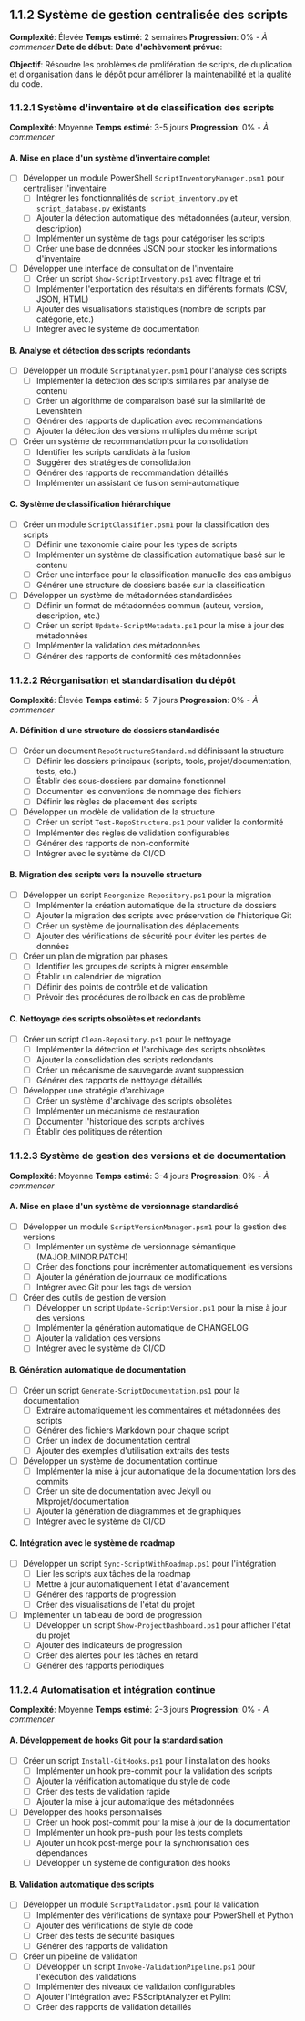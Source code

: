 ## 1.1.2 Système de gestion centralisée des scripts
**Complexité**: Élevée
**Temps estimé**: 2 semaines
**Progression**: 0% - *À commencer*
**Date de début**: 
**Date d'achèvement prévue**: 

**Objectif**: Résoudre les problèmes de prolifération de scripts, de duplication et d'organisation dans le dépôt pour améliorer la maintenabilité et la qualité du code.

### 1.1.2.1 Système d'inventaire et de classification des scripts
**Complexité**: Moyenne
**Temps estimé**: 3-5 jours
**Progression**: 0% - *À commencer*

#### A. Mise en place d'un système d'inventaire complet
- [ ] Développer un module PowerShell `ScriptInventoryManager.psm1` pour centraliser l'inventaire
  - [ ] Intégrer les fonctionnalités de `script_inventory.py` et `script_database.py` existants
  - [ ] Ajouter la détection automatique des métadonnées (auteur, version, description)
  - [ ] Implémenter un système de tags pour catégoriser les scripts
  - [ ] Créer une base de données JSON pour stocker les informations d'inventaire
- [ ] Développer une interface de consultation de l'inventaire
  - [ ] Créer un script `Show-ScriptInventory.ps1` avec filtrage et tri
  - [ ] Implémenter l'exportation des résultats en différents formats (CSV, JSON, HTML)
  - [ ] Ajouter des visualisations statistiques (nombre de scripts par catégorie, etc.)
  - [ ] Intégrer avec le système de documentation

#### B. Analyse et détection des scripts redondants
- [ ] Développer un module `ScriptAnalyzer.psm1` pour l'analyse des scripts
  - [ ] Implémenter la détection des scripts similaires par analyse de contenu
  - [ ] Créer un algorithme de comparaison basé sur la similarité de Levenshtein
  - [ ] Générer des rapports de duplication avec recommandations
  - [ ] Ajouter la détection des versions multiples du même script
- [ ] Créer un système de recommandation pour la consolidation
  - [ ] Identifier les scripts candidats à la fusion
  - [ ] Suggérer des stratégies de consolidation
  - [ ] Générer des rapports de recommandation détaillés
  - [ ] Implémenter un assistant de fusion semi-automatique

#### C. Système de classification hiérarchique
- [ ] Créer un module `ScriptClassifier.psm1` pour la classification des scripts
  - [ ] Définir une taxonomie claire pour les types de scripts
  - [ ] Implémenter un système de classification automatique basé sur le contenu
  - [ ] Créer une interface pour la classification manuelle des cas ambigus
  - [ ] Générer une structure de dossiers basée sur la classification
- [ ] Développer un système de métadonnées standardisées
  - [ ] Définir un format de métadonnées commun (auteur, version, description, etc.)
  - [ ] Créer un script `Update-ScriptMetadata.ps1` pour la mise à jour des métadonnées
  - [ ] Implémenter la validation des métadonnées
  - [ ] Générer des rapports de conformité des métadonnées

### 1.1.2.2 Réorganisation et standardisation du dépôt
**Complexité**: Élevée
**Temps estimé**: 5-7 jours
**Progression**: 0% - *À commencer*

#### A. Définition d'une structure de dossiers standardisée
- [ ] Créer un document `RepoStructureStandard.md` définissant la structure
  - [ ] Définir les dossiers principaux (scripts, tools, projet/documentation, tests, etc.)
  - [ ] Établir des sous-dossiers par domaine fonctionnel
  - [ ] Documenter les conventions de nommage des fichiers
  - [ ] Définir les règles de placement des scripts
- [ ] Développer un modèle de validation de la structure
  - [ ] Créer un script `Test-RepoStructure.ps1` pour valider la conformité
  - [ ] Implémenter des règles de validation configurables
  - [ ] Générer des rapports de non-conformité
  - [ ] Intégrer avec le système de CI/CD

#### B. Migration des scripts vers la nouvelle structure
- [ ] Développer un script `Reorganize-Repository.ps1` pour la migration
  - [ ] Implémenter la création automatique de la structure de dossiers
  - [ ] Ajouter la migration des scripts avec préservation de l'historique Git
  - [ ] Créer un système de journalisation des déplacements
  - [ ] Ajouter des vérifications de sécurité pour éviter les pertes de données
- [ ] Créer un plan de migration par phases
  - [ ] Identifier les groupes de scripts à migrer ensemble
  - [ ] Établir un calendrier de migration
  - [ ] Définir des points de contrôle et de validation
  - [ ] Prévoir des procédures de rollback en cas de problème

#### C. Nettoyage des scripts obsolètes et redondants
- [ ] Créer un script `Clean-Repository.ps1` pour le nettoyage
  - [ ] Implémenter la détection et l'archivage des scripts obsolètes
  - [ ] Ajouter la consolidation des scripts redondants
  - [ ] Créer un mécanisme de sauvegarde avant suppression
  - [ ] Générer des rapports de nettoyage détaillés
- [ ] Développer une stratégie d'archivage
  - [ ] Créer un système d'archivage des scripts obsolètes
  - [ ] Implémenter un mécanisme de restauration
  - [ ] Documenter l'historique des scripts archivés
  - [ ] Établir des politiques de rétention

### 1.1.2.3 Système de gestion des versions et de documentation
**Complexité**: Moyenne
**Temps estimé**: 3-4 jours
**Progression**: 0% - *À commencer*

#### A. Mise en place d'un système de versionnage standardisé
- [ ] Développer un module `ScriptVersionManager.psm1` pour la gestion des versions
  - [ ] Implémenter un système de versionnage sémantique (MAJOR.MINOR.PATCH)
  - [ ] Créer des fonctions pour incrémenter automatiquement les versions
  - [ ] Ajouter la génération de journaux de modifications
  - [ ] Intégrer avec Git pour les tags de version
- [ ] Créer des outils de gestion de version
  - [ ] Développer un script `Update-ScriptVersion.ps1` pour la mise à jour des versions
  - [ ] Implémenter la génération automatique de CHANGELOG
  - [ ] Ajouter la validation des versions
  - [ ] Intégrer avec le système de CI/CD

#### B. Génération automatique de documentation
- [ ] Créer un script `Generate-ScriptDocumentation.ps1` pour la documentation
  - [ ] Extraire automatiquement les commentaires et métadonnées des scripts
  - [ ] Générer des fichiers Markdown pour chaque script
  - [ ] Créer un index de documentation central
  - [ ] Ajouter des exemples d'utilisation extraits des tests
- [ ] Développer un système de documentation continue
  - [ ] Implémenter la mise à jour automatique de la documentation lors des commits
  - [ ] Créer un site de documentation avec Jekyll ou Mkprojet/documentation
  - [ ] Ajouter la génération de diagrammes et de graphiques
  - [ ] Intégrer avec le système de CI/CD

#### C. Intégration avec le système de roadmap
- [ ] Développer un script `Sync-ScriptWithRoadmap.ps1` pour l'intégration
  - [ ] Lier les scripts aux tâches de la roadmap
  - [ ] Mettre à jour automatiquement l'état d'avancement
  - [ ] Générer des rapports de progression
  - [ ] Créer des visualisations de l'état du projet
- [ ] Implémenter un tableau de bord de progression
  - [ ] Développer un script `Show-ProjectDashboard.ps1` pour afficher l'état du projet
  - [ ] Ajouter des indicateurs de progression
  - [ ] Créer des alertes pour les tâches en retard
  - [ ] Générer des rapports périodiques

### 1.1.2.4 Automatisation et intégration continue
**Complexité**: Moyenne
**Temps estimé**: 2-3 jours
**Progression**: 0% - *À commencer*

#### A. Développement de hooks Git pour la standardisation
- [ ] Créer un script `Install-GitHooks.ps1` pour l'installation des hooks
  - [ ] Implémenter un hook pre-commit pour la validation des scripts
  - [ ] Ajouter la vérification automatique du style de code
  - [ ] Créer des tests de validation rapide
  - [ ] Ajouter la mise à jour automatique des métadonnées
- [ ] Développer des hooks personnalisés
  - [ ] Créer un hook post-commit pour la mise à jour de la documentation
  - [ ] Implémenter un hook pre-push pour les tests complets
  - [ ] Ajouter un hook post-merge pour la synchronisation des dépendances
  - [ ] Développer un système de configuration des hooks

#### B. Validation automatique des scripts
- [ ] Développer un module `ScriptValidator.psm1` pour la validation
  - [ ] Implémenter des vérifications de syntaxe pour PowerShell et Python
  - [ ] Ajouter des vérifications de style de code
  - [ ] Créer des tests de sécurité basiques
  - [ ] Générer des rapports de validation
- [ ] Créer un pipeline de validation
  - [ ] Développer un script `Invoke-ValidationPipeline.ps1` pour l'exécution des validations
  - [ ] Implémenter des niveaux de validation configurables
  - [ ] Ajouter l'intégration avec PSScriptAnalyzer et Pylint
  - [ ] Créer des rapports de validation détaillés
